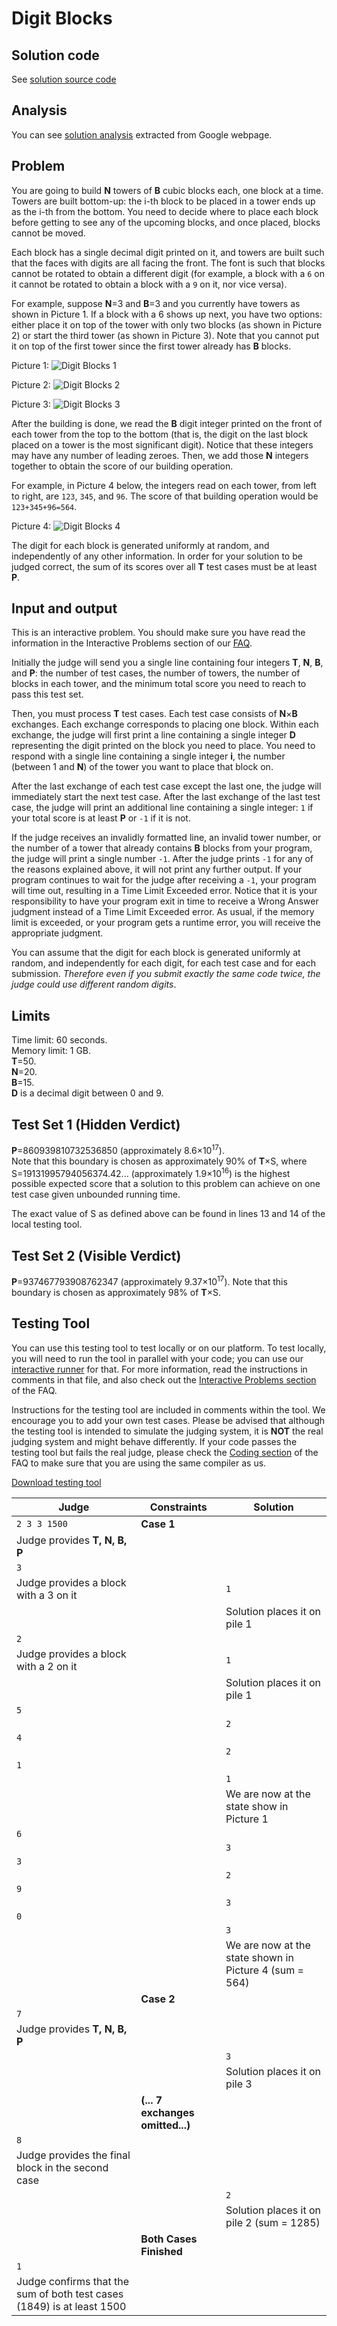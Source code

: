 # Digit Blocks

## Solution code

See [solution source code](/Round%201B/Digit%20Blocks/solution.js)

## Analysis

You can see [solution analysis](/Round%201B/Digit%20Blocks/analysis.md) extracted from Google webpage.

## Problem

You are going to build **N** towers of **B** cubic blocks each, one block at a time. Towers are built bottom-up: the i-th block to be placed in a tower ends up as the i-th from the bottom. You need to decide where to place each block before getting to see any of the upcoming blocks, and once placed, blocks cannot be moved.

Each block has a single decimal digit printed on it, and towers are built such that the faces with digits are all facing the front. The font is such that blocks cannot be rotated to obtain a different digit (for example, a block with a `6` on it cannot be rotated to obtain a block with a `9` on it, nor vice versa).

For example, suppose **N**=3 and **B**=3 and you currently have towers as shown in Picture 1. If a block with a 6 shows up next, you have two options: either place it on top of the tower with only two blocks (as shown in Picture 2) or start the third tower (as shown in Picture 3). Note that you cannot put it on top of the first tower since the first tower already has **B** blocks.

Picture 1:
![Digit Blocks 1](/images/round-1b-digit-blocks-1.png)

Picture 2:
![Digit Blocks 2](/images/round-1b-digit-blocks-2.png)

Picture 3:
![Digit Blocks 3](/images/round-1b-digit-blocks-3.png)

After the building is done, we read the **B** digit integer printed on the front of each tower from the top to the bottom (that is, the digit on the last block placed on a tower is the most significant digit). Notice that these integers may have any number of leading zeroes. Then, we add those **N** integers together to obtain the score of our building operation.

For example, in Picture 4 below, the integers read on each tower, from left to right, are `123`, `345`, and `96`. The score of that building operation would be `123+345+96=564`.

Picture 4:
![Digit Blocks 4](/images/round-1b-digit-blocks-4.png)

The digit for each block is generated uniformly at random, and independently of any other information. In order for your solution to be judged correct, the sum of its scores over all **T** test cases must be at least **P**.

## Input and output

This is an interactive problem. You should make sure you have read the information in the Interactive Problems section of our [FAQ](https://codingcompetitions.withgoogle.com/codejam/faq).

Initially the judge will send you a single line containing four integers **T**, **N**, **B**, and **P**: the number of test cases, the number of towers, the number of blocks in each tower, and the minimum total score you need to reach to pass this test set.

Then, you must process **T** test cases. Each test case consists of **N**×**B** exchanges. Each exchange corresponds to placing one block. Within each exchange, the judge will first print a line containing a single integer **D** representing the digit printed on the block you need to place. You need to respond with a single line containing a single integer **i**, the number (between 1 and **N**) of the tower you want to place that block on.

After the last exchange of each test case except the last one, the judge will immediately start the next test case. After the last exchange of the last test case, the judge will print an additional line containing a single integer: `1` if your total score is at least **P** or `-1` if it is not.

If the judge receives an invalidly formatted line, an invalid tower number, or the number of a tower that already contains **B** blocks from your program, the judge will print a single number `-1`. After the judge prints `-1` for any of the reasons explained above, it will not print any further output. If your program continues to wait for the judge after receiving a `-1`, your program will time out, resulting in a Time Limit Exceeded error. Notice that it is your responsibility to have your program exit in time to receive a Wrong Answer judgment instead of a Time Limit Exceeded error. As usual, if the memory limit is exceeded, or your program gets a runtime error, you will receive the appropriate judgment.

You can assume that the digit for each block is generated uniformly at random, and independently for each digit, for each test case and for each submission. _Therefore even if you submit exactly the same code twice, the judge could use different random digits_.

## Limits

Time limit: 60 seconds.<br>
Memory limit: 1 GB.<br>
**T**=50.<br>
**N**=20.<br>
**B**=15.<br>
**D** is a decimal digit between 0 and 9.

## Test Set 1 (Hidden Verdict)

**P**=860939810732536850 (approximately 8.6×10<sup>17</sup>).<br>
Note that this boundary is chosen as approximately 90% of **T**×S, where S=19131995794056374.42... (approximately 1.9×10<sup>16</sup>) is the highest possible expected score that a solution to this problem can achieve on one test case given unbounded running time.

The exact value of S as defined above can be found in lines 13 and 14 of the local testing tool.

## Test Set 2 (Visible Verdict)

**P**=937467793908762347 (approximately 9.37×10<sup>17</sup>).
Note that this boundary is chosen as approximately 98% of **T**×S.

## Testing Tool

You can use this testing tool to test locally or on our platform. To test locally, you will need to run the tool in parallel with your code; you can use our [interactive runner](https://storage.googleapis.com/coding-competitions.appspot.com/interactive_runner.py) for that. For more information, read the instructions in comments in that file, and also check out the [Interactive Problems section](https://codingcompetitions.withgoogle.com/codejam/faq#interactive-problems) of the FAQ.

Instructions for the testing tool are included in comments within the tool. We encourage you to add your own test cases. Please be advised that although the testing tool is intended to simulate the judging system, it is **NOT** the real judging system and might behave differently. If your code passes the testing tool but fails the real judge, please check the [Coding section](https://codingcompetitions.withgoogle.com/codejam/faq#coding) of the FAQ to make sure that you are using the same compiler as us.

[Download testing tool](https://codejam.googleapis.com/dashboard/get_file/AQj_6U2go73rOW4oUm0poFeBockXFKvNv6qa956BDLnhv5bb08QNGSVV45HMPO_7O-xsUhLIKq4HDw/local_testing_tool.py)

| Judge                                                                  | Constraints                      | Solution                                               |
| ---------------------------------------------------------------------- | -------------------------------- | ------------------------------------------------------ |
| `2 3 3 1500`                                                           | **Case 1**                       |                                                        |
| Judge provides **T, N, B, P**                                          |                                  |                                                        |
| `3`                                                                    |                                  |                                                        |
| Judge provides a block with a 3 on it                                  |                                  | `1`                                                    |
|                                                                        |                                  | Solution places it on pile 1                           |
| `2`                                                                    |                                  |                                                        |
| Judge provides a block with a 2 on it                                  |                                  | `1`                                                    |
|                                                                        |                                  | Solution places it on pile 1                           |
| `5`                                                                    |                                  |                                                        |
|                                                                        |                                  | `2`                                                    |
| `4`                                                                    |                                  |                                                        |
|                                                                        |                                  | `2`                                                    |
| `1`                                                                    |                                  |                                                        |
|                                                                        |                                  | `1`                                                    |
|                                                                        |                                  | We are now at the state show in Picture 1              |
| `6`                                                                    |                                  |                                                        |
|                                                                        |                                  | `3`                                                    |
| `3`                                                                    |                                  |                                                        |
|                                                                        |                                  | `2`                                                    |
| `9`                                                                    |                                  |                                                        |
|                                                                        |                                  | `3`                                                    |
| `0`                                                                    |                                  |                                                        |
|                                                                        |                                  | `3`                                                    |
|                                                                        |                                  | We are now at the state shown in Picture 4 (sum = 564) |
|                                                                        | **Case 2**                       |                                                        |
| `7`                                                                    |                                  |                                                        |
| Judge provides **T, N, B, P**                                          |                                  |                                                        |
|                                                                        |                                  | `3`                                                    |
|                                                                        |                                  | Solution places it on pile 3                           |
|                                                                        | **(... 7 exchanges omitted...)** |                                                        |
| `8`                                                                    |                                  |                                                        |
| Judge provides the final block in the second case                      |                                  |                                                        |
|                                                                        |                                  | `2`                                                    |
|                                                                        |                                  | Solution places it on pile 2 (sum = 1285)              |
|                                                                        | **Both Cases Finished**          |                                                        |
| `1`                                                                    |                                  |                                                        |
| Judge confirms that the sum of both test cases (1849) is at least 1500 |                                  |                                                        |
